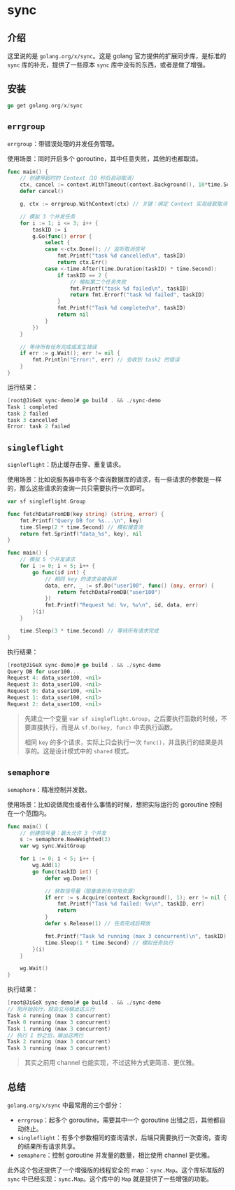 # sync

## 介绍

这里说的是 `golang.org/x/sync`。这是 golang 官方提供的扩展同步库，是标准的 `sync` 库的补充，提供了一些原本 `sync` 库中没有的东西，或者是做了增强。

## 安装

```go
go get golang.org/x/sync
```

## `errgroup`

`errgroup`：带错误处理的并发任务管理。

使用场景：同时开启多个 goroutine，其中任意失败，其他的也都取消。

```go
func main() {
	// 创建带超时的 Context（10 秒后自动取消）
	ctx, cancel := context.WithTimeout(context.Background(), 10*time.Second)
	defer cancel()

	g, ctx := errgroup.WithContext(ctx) // 关键：绑定 Context 实现级联取消

	// 模拟 3 个并发任务
	for i := 1; i <= 3; i++ {
		taskID := i
		g.Go(func() error {
			select {
			case <-ctx.Done(): // 监听取消信号
				fmt.Printf("task %d cancelled\n", taskID)
				return ctx.Err()
			case <-time.After(time.Duration(taskID) * time.Second):
				if taskID == 2 {
					// 模拟第二个任务失败
					fmt.Printf("task %d failed\n", taskID)
					return fmt.Errorf("task %d failed", taskID)
				}
				fmt.Printf("Task %d completed\n", taskID)
				return nil
			}
		})
	}

	// 等待所有任务完成或发生错误
	if err := g.Wait(); err != nil {
		fmt.Println("Error:", err) // 会收到 task2 的错误
	}
}
```

运行结果：

```go
[root@JiGeX sync-demo]# go build . && ./sync-demo 
Task 1 completed
task 2 failed
task 3 cancelled
Error: task 2 failed
```

## `singleflight`

`signleflight`：防止缓存击穿、重复请求。

使用场景：比如说服务器中有多个查询数据库的请求，有一些请求的参数是一样的，那么这些请求的查询一共只需要执行一次即可。

```go
var sf singleflight.Group

func fetchDataFromDB(key string) (string, error) {
	fmt.Printf("Query DB for %s...\n", key)
	time.Sleep(2 * time.Second) // 模拟慢查询
	return fmt.Sprintf("data_%s", key), nil
}

func main() {
	// 模拟 5 个并发请求
	for i := 0; i < 5; i++ {
		go func(id int) {
			// 相同 key 的请求会被吞并
			data, err, _ := sf.Do("user100", func() (any, error) {
				return fetchDataFromDB("user100")
			})
			fmt.Printf("Request %d: %v, %v\n", id, data, err)
		}(i)
	}

	time.Sleep(3 * time.Second) // 等待所有请求完成
}
```

执行结果：

```go
[root@JiGeX sync-demo]# go build . && ./sync-demo 
Query DB for user100...
Request 4: data_user100, <nil>
Request 3: data_user100, <nil>
Request 0: data_user100, <nil>
Request 1: data_user100, <nil>
Request 2: data_user100, <nil>
```

> 先建立一个变量 `var sf singleflight.Group`，之后要执行函数的时候，不要直接执行，而是从 `sf.Do(key, func)` 中去执行函数。
>
> 相同 `key` 的多个请求，实际上只会执行一次 `func()`，并且执行的结果是共享的。这是设计模式中的 `shared` 模式。

## `semaphore`

`semaphore`：精准控制并发数。

使用场景：比如说做爬虫或者什么事情的时候，想把实际运行的 goroutine 控制在一个范围内。

```go
func main() {
	// 创建信号量：最大允许 3 个并发
	s := semaphore.NewWeighted(3)
	var wg sync.WaitGroup

	for i := 0; i < 5; i++ {
		wg.Add(1)
		go func(taskID int) {
			defer wg.Done()

			// 获取信号量（阻塞直到有可用资源）
			if err := s.Acquire(context.Background(), 1); err != nil {
				fmt.Printf("Task %d failed: %v\n", taskID, err)
				return
			}
			defer s.Release(1) // 任务完成后释放

			fmt.Printf("Task %d running (max 3 concurrent)\n", taskID)
			time.Sleep(1 * time.Second) // 模拟任务执行
		}(i)
	}

	wg.Wait()
}
```

执行结果：

```go
[root@JiGeX sync-demo]# go build . && ./sync-demo 
// 刚开始执行，就会立马输出这三行
Task 4 running (max 3 concurrent)
Task 0 running (max 3 concurrent)
Task 1 running (max 3 concurrent)
// 执行 1 秒之后，输出这两行
Task 2 running (max 3 concurrent)
Task 3 running (max 3 concurrent)
```

> 其实之前用 channel 也能实现，不过这种方式更简洁、更优雅。

## 总结

`golang.org/x/sync` 中最常用的三个部分：

- `errgroup`：起多个 goroutine，需要其中一个 goroutine 出错之后，其他都自动终止。
- `singleflight`：有多个参数相同的查询请求，后端只需要执行一次查询，查询的结果所有请求共享。
- `semaphore`：控制 goroutine 并发量的数量，相比使用 channel 更优雅。

此外这个包还提供了一个增强版的线程安全的 map：`sync.Map`。这个库标准版的 `sync` 中已经实现：`sync.Map`。这个库中的 `Map` 就是提供了一些增强的功能。









